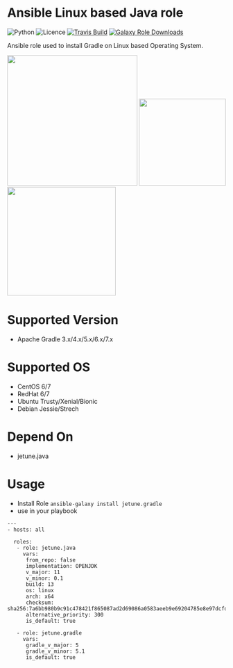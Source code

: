 # Ansible Linux based Java role

![Python](https://img.shields.io/pypi/pyversions/testinfra.svg?style=flat)
![Licence](https://img.shields.io/github/license/kube-cloud/ansible-role-gradle.svg?style=flat)
[![Travis Build](https://img.shields.io/travis/kube-cloud/ansible-role-gradle.svg?style=flat)](https://travis-ci.com/kube-cloud/ansible-role-gradle)
[![Galaxy Role Downloads](https://img.shields.io/ansible/role/d/42169.svg?style=flat)](https://galaxy.ansible.com/jetune/gradle)

Ansible role used to install Gradle on Linux based Operating System.

<a href="https://www.kube-cloud.com/"><img width="300" src="https://kube-cloud.com/images/branding/logo/kubecloud-logo-single_writing_horizontal_color_300x112px.png" /></a>
<a href="https://www.redhat.com/fr/technologies/management/ansible"><img width="200" src="https://getvectorlogo.com/wp-content/uploads/2019/01/red-hat-ansible-vector-logo.png" /></a>
<a href="https://gradle.apache.org/"><img width="250" src="https://upload.wikimedia.org/wikipedia/fr/e/ed/Gradle_Logo.png" /></a>

# Supported Version

* Apache Gradle 3.x/4.x/5.x/6.x/7.x

# Supported OS

* CentOS 6/7
* RedHat 6/7
* Ubuntu Trusty/Xenial/Bionic
* Debian Jessie/Strech

# Depend On

* jetune.java

# Usage

* Install Role ``` ansible-galaxy install jetune.gradle ```
* use in your playbook
```
---
- hosts: all

  roles:
   - role: jetune.java
     vars:
      from_repo: false
      implementation: OPENJDK
      v_major: 11
      v_minor: 0.1
      build: 13
      os: linux
      arch: x64
      checksum: sha256:7a6bb980b9c91c478421f865087ad2d69086a0583aeeb9e69204785e8e97dcfd
      alternative_priority: 300
      is_default: true

   - role: jetune.gradle
     vars:
      gradle_v_major: 5
      gradle_v_minor: 5.1
      is_default: true


```
